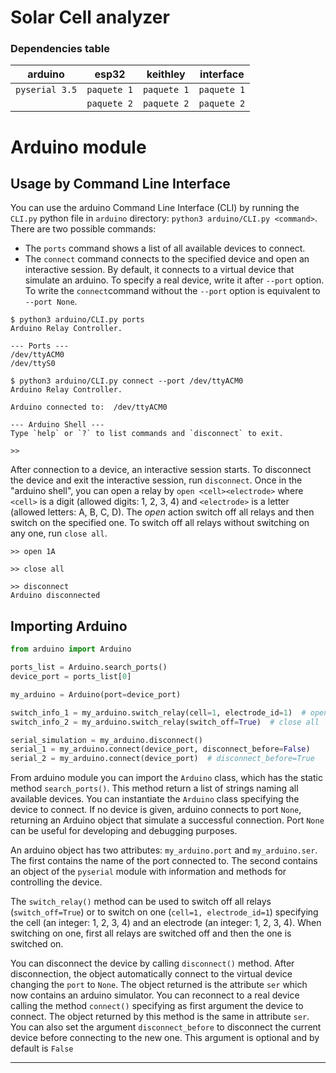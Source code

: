 # Solar Cell analyzer

### Dependencies table

| arduino        | esp32       | keithley    | interface   |
|----------------|-------------|-------------|-------------|
| `pyserial 3.5` | `paquete 1` | `paquete 1` | `paquete 1` |
|                | `paquete 2` | `paquete 2` | `paquete 2` |


# Arduino module

## Usage by Command Line Interface

You can use the arduino Command Line Interface (CLI) by running the `CLI.py` 
python file in `arduino` directory: `python3 arduino/CLI.py <command>`.
There are two possible commands:
- The `ports` command shows a list of all available devices to connect.
- The `connect` command connects to the specified device and open an 
  interactive session. By default, it connects to a virtual device that
  simulate an arduino. To specify a real device, write it after `--port` 
  option. To write the `connect`command without the `--port` option is 
  equivalent to `--port None`.
  
```shell
$ python3 arduino/CLI.py ports
Arduino Relay Controller.

--- Ports ---
/dev/ttyACM0
/dev/ttyS0

```

```shell
$ python3 arduino/CLI.py connect --port /dev/ttyACM0
Arduino Relay Controller.

Arduino connected to:  /dev/ttyACM0

--- Arduino Shell ---
Type `help` or `?` to list commands and `disconnect` to exit.

>> 
```

After connection to a device, an interactive session starts. To disconnect the
device and exit the interactive session, run `disconnect`. Once in the "arduino
shell", you can open a relay by `open <cell><electrode>` where `<cell>` is a
digit (allowed digits: 1, 2, 3, 4) and `<electrode>` is a letter (allowed 
letters: A, B, C, D). The *open* action switch off all relays and then switch 
on the specified one. To switch off all relays without switching on any one, 
run `close all`.

```shell
>> open 1A
```

```shell
>> close all
```

```shell
>> disconnect
Arduino disconnected
```

## Importing Arduino

```python
from arduino import Arduino

ports_list = Arduino.search_ports()
device_port = ports_list[0]

my_arduino = Arduino(port=device_port)

switch_info_1 = my_arduino.switch_relay(cell=1, electrode_id=1)  # open 1A
switch_info_2 = my_arduino.switch_relay(switch_off=True)  # close all

serial_simulation = my_arduino.disconnect()
serial_1 = my_arduino.connect(device_port, disconnect_before=False)
serial_2 = my_arduino.connect(device_port)  # disconnect_before=True
```

From arduino module you can import the `Arduino` class, which has the static 
method `search_ports()`. This method return a list of strings naming all 
available devices. You can instantiate the `Arduino` class specifying the
device to connect. If no device is given, arduino connects to port `None`, 
returning an Arduino object that simulate a successful connection. Port `None`
can be useful for developing and debugging purposes.

An arduino object has two attributes: `my_arduino.port` and `my_arduino.ser`.
The first contains the name of the port connected to. The second contains an
object of the `pyserial` module with information and methods for controlling
the device.

The `switch_relay()` method can be used to switch off all relays 
(`switch_off=True`) or to switch on one (`cell=1, electrode_id=1`) specifying
the cell (an integer: 1, 2, 3, 4)  and an electrode (an integer: 1, 2, 3, 4).
When switching on one, first all relays are switched off and then the one is
switched on.

You can disconnect the device by calling `disconnect()` method. After 
disconnection, the object automatically connect to the virtual device changing
the `port` to `None`. The object returned is the attribute `ser` which now
contains an arduino simulator. You can reconnect to a real device calling
the method `connect()` specifying as first argument the device to connect.
The object returned by this method is the same in attribute `ser`. You can
also set the argument `disconnect_before` to disconnect the current device 
before connecting to the new one. This argument is optional and by default
is `False`

-------------------------------------------------------------------------------
